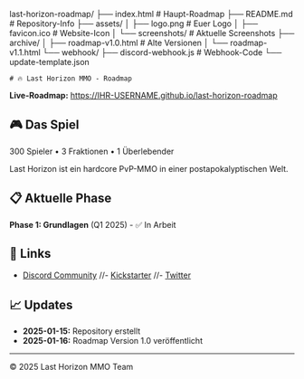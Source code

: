 last-horizon-roadmap/
├── index.html              # Haupt-Roadmap
├── README.md               # Repository-Info
├── assets/
│   ├── logo.png           # Euer Logo
│   ├── favicon.ico        # Website-Icon
│   └── screenshots/       # Aktuelle Screenshots
├── archive/
│   ├── roadmap-v1.0.html  # Alte Versionen
│   └── roadmap-v1.1.html
└── webhook/
    ├── discord-webhook.js  # Webhook-Code
    └── update-template.json

    # 🔥 Last Horizon MMO - Roadmap

**Live-Roadmap:** https://IHR-USERNAME.github.io/last-horizon-roadmap

## 🎮 Das Spiel
300 Spieler • 3 Fraktionen • 1 Überlebender

Last Horizon ist ein hardcore PvP-MMO in einer postapokalyptischen Welt.

## 📋 Aktuelle Phase
**Phase 1: Grundlagen** (Q1 2025) - ✅ In Arbeit

## 🔗 Links
- [Discord Community](https://discord.gg/zkgVG4ytrn)
//- [Kickstarter](https://kickstarter.com/projects/EUER-PROJEKT)
//- [Twitter](https://twitter.com/EUER-HANDLE)

## 📈 Updates
- **2025-01-15:** Repository erstellt
- **2025-01-16:** Roadmap Version 1.0 veröffentlicht

---
© 2025 Last Horizon MMO Team
